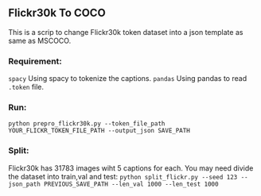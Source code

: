 ## Flickr30k To COCO

This is a scrip to change Flickr30k token dataset into a json template as same as MSCOCO.
### Requirement: 
`spacy` Using spacy to tokenize the captions.
`pandas` Using pandas to read  `.token` file.

### Run:
`python prepro_flickr30k.py --token_file_path YOUR_FLICKR_TOKEN_FILE_PATH --output_json SAVE_PATH`
### Split:
Flickr30k has 31783 images wiht 5 captions for each.
You may need divide the dataset into train,val and test:
`python split_flickr.py --seed 123 --json_path PREVIOUS_SAVE_PATH --len_val 1000 --len_test 1000`

